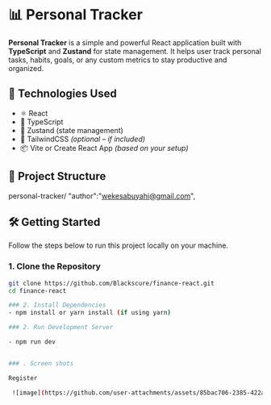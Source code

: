 # 📊 Personal Tracker

**Personal Tracker** is a simple and powerful React application built with **TypeScript** and **Zustand** for state management. It helps user track personal tasks, habits, goals, or any custom metrics to stay productive and organized.

## 🚀 Technologies Used

- ⚛️ React
- 🔡 TypeScript
- 🌿 Zustand (state management)
- 🎨 TailwindCSS *(optional – if included)*
- 📦 Vite or Create React App *(based on your setup)*

## 📂 Project Structure

personal-tracker/
  "author":"wekesabuyahi@gmail.com",


## 🛠️ Getting Started

Follow the steps below to run this project locally on your machine.

### 1. Clone the Repository

```bash
git clone https://github.com/Blackscure/finance-react.git
cd finance-react

### 2. Install Dependencies
- npm install or yarn install (if using yarn)

### 2. Run Development Server

- npm run dev


### . Screen shots

Register

 ![image](https://github.com/user-attachments/assets/85bac706-2385-422a-aa76-63427b9220df)


